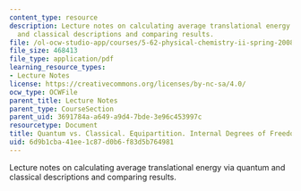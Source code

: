 ```yaml
---
content_type: resource
description: Lecture notes on calculating average translational energy via quantum
  and classical descriptions and comparing results.
file: /ol-ocw-studio-app/courses/5-62-physical-chemistry-ii-spring-2008/6d9b1cba41ee1c87d0b6f83d5b764981_10_562ln08.pdf
file_size: 468413
file_type: application/pdf
learning_resource_types:
- Lecture Notes
license: https://creativecommons.org/licenses/by-nc-sa/4.0/
ocw_type: OCWFile
parent_title: Lecture Notes
parent_type: CourseSection
parent_uid: 3691784a-a649-a9d4-7bde-3e96c453997c
resourcetype: Document
title: Quantum vs. Classical. Equipartition. Internal Degrees of Freedom
uid: 6d9b1cba-41ee-1c87-d0b6-f83d5b764981
---
```

Lecture notes on calculating average translational energy via quantum and classical descriptions and comparing results.